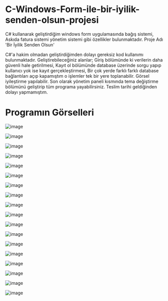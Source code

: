 # C-Windows-Form-ile-bir-iyilik-senden-olsun-projesi
C# kullanarak geliştirdiğim windows form uygulamasında bağış sistemi, Askıda fatura sistemi yönetim sistemi gibi özellikler bulunmaktadır. Proje Adı 'Bir İyilik Senden Olsun'

C#'a hakim olmadan geliştirdiğimden dolayı gereksiz kod kullanımı bulunmaktadır. Geliştirebileceğiniz alanlar; Giriş bölümünde ki verilerin daha güvenli hale getirilmesi, Kayıt ol bölümünde database üzerinde sorgu yapıp kullanıcı yok ise kayıt gerçekleştirmesi, Bir çok yerde farklı farklı database bağlantıları açıp kapamıştım o işlemler tek bir yere toplanabilir. Görsel iyileştirme yapılabilir.
Son olarak yönetim paneli kısmında tema değiştirme bölümünü geliştirip tüm programa yayabilirsiniz. Teslim tarihi geldiğinden dolayı yapmamıştım.

# Programın Görselleri 
![image](https://github.com/SeymenSurucuu/C-Windows-Form-ile-bir-iyilik-senden-olsun-projesi/assets/131146184/2cb27796-449a-4b33-8dec-8ee24777a51d)

![image](https://github.com/SeymenSurucuu/C-Windows-Form-ile-bir-iyilik-senden-olsun-projesi/assets/131146184/daad13af-763f-4956-bf3d-cdf46a6746d1)

![image](https://github.com/SeymenSurucuu/C-Windows-Form-ile-bir-iyilik-senden-olsun-projesi/assets/131146184/d83d7675-008c-4aa7-9c7b-744e0f012abb)

![image](https://github.com/SeymenSurucuu/C-Windows-Form-ile-bir-iyilik-senden-olsun-projesi/assets/131146184/5fb304f4-63dc-4e91-afd2-81a7c8876a1f)

![image](https://github.com/SeymenSurucuu/C-Windows-Form-ile-bir-iyilik-senden-olsun-projesi/assets/131146184/4f88ac89-d171-4e01-abb9-555468056cb6)

![image](https://github.com/SeymenSurucuu/C-Windows-Form-ile-bir-iyilik-senden-olsun-projesi/assets/131146184/192847dc-0439-4e0d-b380-75b4f9aa6fca)

![image](https://github.com/SeymenSurucuu/C-Windows-Form-ile-bir-iyilik-senden-olsun-projesi/assets/131146184/427babfb-fde0-4c6b-b6aa-7a46695d4125)

![image](https://github.com/SeymenSurucuu/C-Windows-Form-ile-bir-iyilik-senden-olsun-projesi/assets/131146184/c1b6f22f-2136-4a9e-a57a-becdab0e8f33)

![image](https://github.com/SeymenSurucuu/C-Windows-Form-ile-bir-iyilik-senden-olsun-projesi/assets/131146184/9a9b0703-fd53-495d-844e-c1eb2679361c)

![image](https://github.com/SeymenSurucuu/C-Windows-Form-ile-bir-iyilik-senden-olsun-projesi/assets/131146184/93af2de0-1e96-463f-8a0c-398264d71d38)

![image](https://github.com/SeymenSurucuu/C-Windows-Form-ile-bir-iyilik-senden-olsun-projesi/assets/131146184/a8206fc3-dccd-46f8-af75-93bbfbb244ba)

![image](https://github.com/SeymenSurucuu/C-Windows-Form-ile-bir-iyilik-senden-olsun-projesi/assets/131146184/155e3baa-b218-4f8b-96fb-e47963be9ae7)

![image](https://github.com/SeymenSurucuu/C-Windows-Form-ile-bir-iyilik-senden-olsun-projesi/assets/131146184/8fcfc0e9-7158-4151-bb4f-6b9a9ed09829)

![image](https://github.com/SeymenSurucuu/C-Windows-Form-ile-bir-iyilik-senden-olsun-projesi/assets/131146184/4e662fb2-258b-46fe-b871-c805dd02fb60)

![image](https://github.com/SeymenSurucuu/C-Windows-Form-ile-bir-iyilik-senden-olsun-projesi/assets/131146184/083710c1-2fe5-4f63-8682-8946e42daf8e)

![image](https://github.com/SeymenSurucuu/C-Windows-Form-ile-bir-iyilik-senden-olsun-projesi/assets/131146184/be523cca-3c00-484c-b487-b50aac58ff6c)

![image](https://github.com/SeymenSurucuu/C-Windows-Form-ile-bir-iyilik-senden-olsun-projesi/assets/131146184/41a4ac25-5d38-4aea-ab2a-aeebc4735359)

![image](https://github.com/SeymenSurucuu/C-Windows-Form-ile-bir-iyilik-senden-olsun-projesi/assets/131146184/1423ba87-026a-4962-8939-7f9e5ab97596)
